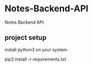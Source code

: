 # Notes-Backend-API
Notes Backend API.

## project setup


install python3 on your system.

pip3 install -r requirements.txt